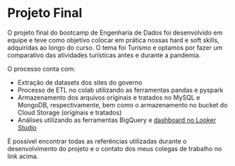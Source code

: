# Projeto Final
O projeto final do bootcamp de Engenharia de Dados foi desenvolvido em equipe e teve como objetivo colocar em prática nossas hard e soft skills, adquiridas ao longo do curso. 
O tema foi Turismo e optamos por fazer um comparativo das atividades turísticas antes e durante a pandemia. 

O processo conta com:
- Extração de datasets dos sites do governo
- Processo de ETL no colab utilizando as ferramentas pandas e pyspark
- Armazenamento dos arquivos originais e tratados no MySQL e MongoDB, respectivamente, bem como o armazenamento no bucket do Cloud Storage (originais e tratados)
- Análises utilizando as ferramentas BigQuery e [dashboard no Looker Studio](https://datastudio.google.com/reporting/8d081c88-1634-448b-b40d-802d704fab62)

É possível encontrar todas as referências utilizadas durante o desenvolvimento do projeto e o contato dos meus colegas de trabalho no link acima.
